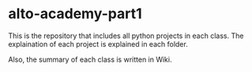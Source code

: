 # alto-academy-part1

This is the repository that includes all python projects in each class. The explaination of each project is explained in each folder.

Also, the summary of each class is written in Wiki.
